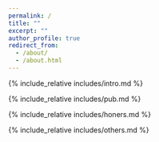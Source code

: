 ```yaml
---
permalink: /
title: ""
excerpt: ""
author_profile: true
redirect_from: 
  - /about/
  - /about.html
---
```

<span class='anchor' id='about-me'></span>
{% include_relative includes/intro.md %}

{% include_relative includes/pub.md %}

{% include_relative includes/honers.md %}

{% include_relative includes/others.md %}
